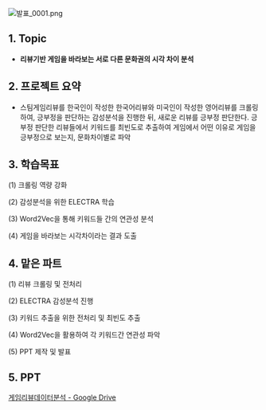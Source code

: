 ![발표_0001.png](https://s3-us-west-2.amazonaws.com/secure.notion-static.com/fec350b0-4f56-44c1-96b0-35cb4aa9b6bf/%EB%B0%9C%ED%91%9C_0001.png)

## 1. Topic

- **리뷰기반 게임을 바라보는 서로 다른 문화권의 시각 차이 분석**

## 2. 프로젝트 요약

- 스팀게임리뷰를 한국인이 작성한 한국어리뷰와 미국인이 작성한 영어리뷰를 크롤링하여, 긍부정을 판단하는 감성분석을 진행한 뒤, 새로운 리뷰를 긍부정 판단한다. 긍부정 판단한 리뷰들에서 키워드를 최빈도로 추출하여 게임에서 어떤 이유로 게임을 긍부정으로 보는지, 문화차이별로 파악

## 3. 학습목표

(1) 크롤링 역량 강화

(2) 감성분석을 위한 ELECTRA 학습

(3) Word2Vec을 통해 키워드들 간의 연관성 분석

(4) 게임을 바라보는 시각차이라는 결과 도출

## 4. 맡은 파트

(1) 리뷰 크롤링 및 전처리

(2) ELECTRA 감성분석 진행

(3) 키워드 추출을 위한 전처리 및 최빈도 추출

(4) Word2Vec을 활용하여 각 키워드간 연관성 파악

(5) PPT 제작 및 발표

## 5. PPT

[게임리뷰데이터분석 - Google Drive](https://drive.google.com/drive/folders/1z8_j4sNtHhYwJN36xV5KGn-WwMWgC9cJ?usp=share_link)
